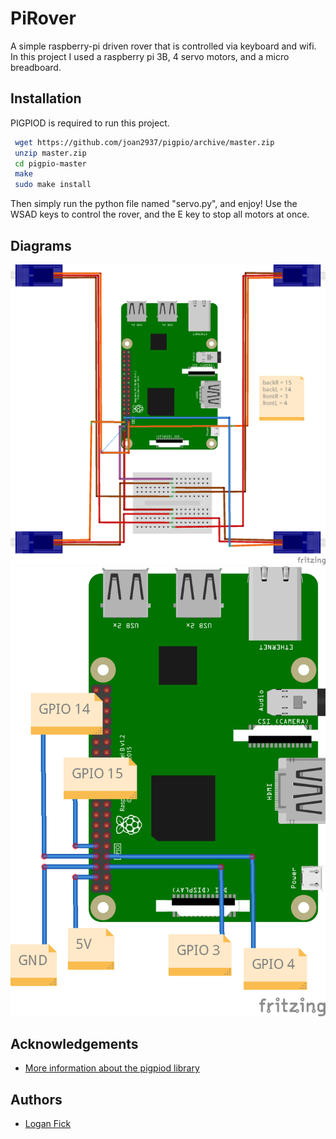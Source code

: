 
# PiRover

A simple raspberry-pi driven rover that is controlled via keyboard and wifi.
In this project I used a raspberry pi 3B, 4 servo motors, and a micro breadboard.


## Installation

PIGPIOD is required to run this project.

```bash
 wget https://github.com/joan2937/pigpio/archive/master.zip
 unzip master.zip
 cd pigpio-master
 make
 sudo make install
```

Then simply run the python file named "servo.py", and enjoy!
Use the WSAD keys to control the rover, and the E key to stop all motors at once.




    
## Diagrams

![alt text](https://github.com/WeasalCrafter/PiRover/blob/main/img/diagram.png?raw=true)
![alt text](https://github.com/WeasalCrafter/PiRover/blob/main/img/pinout.png?raw=true)

## Acknowledgements

- [More information about the pigpiod library](http://abyz.me.uk/rpi/pigpio/download.html )


## Authors

- [Logan Fick](https://www.github.com/weasalcrafter)

